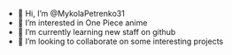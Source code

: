 - 👋 Hi, I’m @MykolaPetrenko31
- 👀 I’m interested in One Piece anime
- 🌱 I’m currently learning new staff on github
- 💞️ I’m looking to collaborate on some interesting projects

<!---
MykolaPetrenko31/MykolaPetrenko31 is a ✨ special ✨ repository because its `README.md` (this file) appears on your GitHub profile.
You can click the Preview link to take a look at your changes.
--->
